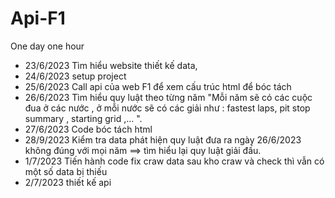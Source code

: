 # Api-F1

One day one hour

- 23/6/2023 Tìm hiểu website thiết kế data,
- 24/6/2023 setup project
- 25/6/2023 Call api của web F1 để xem cấu trúc html để bóc tách
- 26/6/2023 Tìm hiểu quy luật theo từng năm "Mỗi năm sẽ có các cuộc đua ở các nước , ở mỗi nước sẽ có các giải như : fastest laps, pit stop summary , starting grid ,... ".
- 27/6/2023 Code bóc tách html
- 28/9/2023 Kiểm tra data phát hiện quy luật đưa ra ngày 26/6/2023 không đúng với mọi năm ==> tìm hiểu lại quy luật giải đấu.
- 1/7/2023 Tiến hành code fix craw data sau kho craw và check thì vẫn có một số data bị thiếu
- 2/7/2023 thiết kế api
